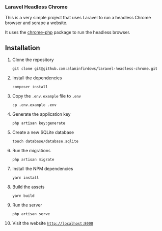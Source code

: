 ### Laravel Headless Chrome

This is a very simple project that uses Laravel to run a headless Chrome browser and scrape a website.

It uses the [chrome-php](https://github.com/chrome-php/chrome) package to run the headless browser.

## Installation

1. Clone the repository

    ```
    git clone git@github.com:alaminfirdows/laravel-headless-chrome.git
    ```

2. Install the dependencies

    ```
    composer install
    ```

3. Copy the `.env.example` file to `.env`

    ```
    cp .env.example .env
    ```

4. Generate the application key

    ```
    php artisan key:generate
    ```

5. Create a new SQLite database

    ```
    touch database/database.sqlite
    ```

6. Run the migrations

    ```
    php artisan migrate
    ```

7. Install the NPM dependencies

    ```
    yarn install
    ```

8. Build the assets

    ```
    yarn build
    ```

9. Run the server

    ```
    php artisan serve
    ```

10. Visit the website
    [`http://localhost:8000`](http://localhost:8000)
